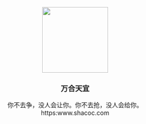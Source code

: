 <br></br>
<div align="center">
<img src="https://github.com/Shacoc/files/blob/main/imgs/avatar-circle.png" width = "150" height = "150"/>
</div>

<div align="center">
<h3>万合天宜</h3>
</div>

<div align="center">
你不去争，没人会让你。你不去抢，没人会给你。
</div>

<div align="center">
https:www.shacoc.com
</div>

<br></br>
